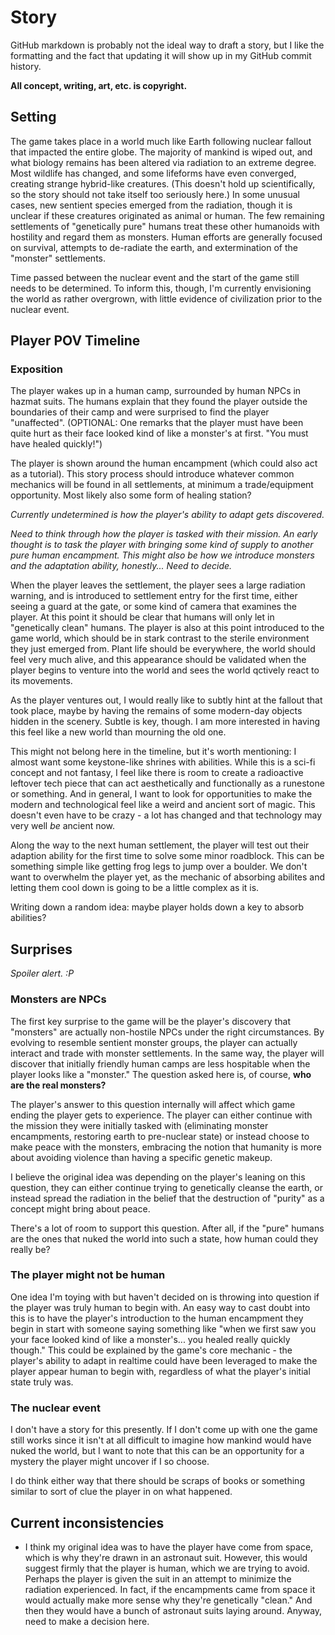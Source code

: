 # Story

GitHub markdown is probably not the ideal way to draft a story, but I like the formatting 
and the fact that updating it will show up in my GitHub commit history.

**All concept, writing, art, etc. is copyright.**

## Setting

The game takes place in a world much like Earth following nuclear fallout that impacted the
entire globe. The majority of mankind is wiped out, and what biology remains has been altered
via radiation to an extreme degree. Most wildlife has changed, and some lifeforms have even
converged, creating strange hybrid-like creatures. (This doesn't hold up scientifically, so 
the story should not take itself too seriously here.) In some unusual cases, new sentient
species emerged from the radiation, though it is unclear if these creatures originated as
animal or human. The few remaining settlements of "genetically pure" humans treat these other
humanoids with hostility and regard them as monsters. Human efforts are generally focused on 
survival, attempts to de-radiate the earth, and extermination of the "monster" settlements.

Time passed between the nuclear event and the start of the game still needs to be determined.
To inform this, though, I'm currently envisioning the world as rather overgrown, with little
evidence of civilization prior to the nuclear event.

## Player POV Timeline

### Exposition
The player wakes up in a human camp, surrounded by human NPCs in hazmat suits. The humans 
explain that they found the player outside the boundaries of their camp and were surprised
to find the player "unaffected". (OPTIONAL: One remarks that the player must have been quite
hurt as their face looked kind of like a monster's at first. "You must have healed quickly!")

The player is shown around the human encampment (which could also act as a tutorial). This
story process should introduce whatever common mechanics will be found in all settlements,
at minimum a trade/equipment opportunity. Most likely also some form of healing station?

*Currently undetermined is how the player's ability to adapt gets discovered.*

*Need to think through how the player is tasked with their mission. An early thought is to task
the player with bringing some kind of supply to another pure human encampment. This might also
be how we introduce monsters and the adaptation ability, honestly... Need to decide.*

When the player leaves the settlement, the player sees a large radiation warning, and is 
introduced to settlement entry for the first time, either seeing a guard at the gate, or
some kind of camera that examines the player. At this point it should be clear that humans
will only let in "genetically clean" humans. The player is also at this point introduced to
the game world, which should be in stark contrast to the sterile environment they just emerged
from. Plant life should be everywhere, the world should feel very much alive, and this 
appearance should be validated when the player begins to venture into the world and sees the
world qctively react to its movements.

As the player ventures out, I would really like to subtly hint at the fallout that took place,
maybe by having the remains of some modern-day objects hidden in the scenery. Subtle is key, 
though. I am more interested in having this feel like a new world than mourning the old one.

This might not belong here in the timeline, but it's worth mentioning: I almost want some
keystone-like shrines with abilities. While this is a sci-fi concept and not fantasy, I feel
like there is room to create a radioactive leftover tech piece that can act aesthetically and
functionally as a runestone or something. And in general, I want to look for opportunities to
make the modern and technological feel like a weird and ancient sort of magic. This doesn't 
even have to be crazy - a lot has changed and that technology may very well *be* ancient now.

Along the way to the next human settlement, the player will test out their adaption ability for
the first time to solve some minor roadblock. This can be something simple like getting frog
legs to jump over a boulder. We don't want to overwhelm the player yet, as the mechanic of 
absorbing abilites and letting them cool down is going to be a little complex as it is.

Writing down a random idea: maybe player holds down a key to absorb abilities?


## Surprises

*Spoiler alert. :P*

### Monsters are NPCs
The first key surprise to the game will be the player's discovery that "monsters" are actually
non-hostile NPCs under the right circumstances. By evolving to resemble sentient monster groups,
the player can actually interact and trade with monster settlements. In the same way, the player
will discover that initially friendly human camps are less hospitable when the player looks like
a "monster." The question asked here is, of course, **who are the real monsters?**

The player's answer to this question internally will affect which game ending the player gets to
experience. The player can either continue with the mission they were initially tasked with
(eliminating monster encampments, restoring earth to pre-nuclear state) or instead choose to make
peace with the monsters, embracing the notion that humanity is more about avoiding violence than
having a specific genetic makeup.

I believe the original idea was depending on the player's leaning on this question, they can
either continue trying to genetically cleanse the earth, or instead spread the radiation in the
belief that the destruction of "purity" as a concept might bring about peace.

There's a lot of room to support this question. After all, if the "pure" humans are the ones that
nuked the world into such a state, how human could they really be?

### The player might not be human
One idea I'm toying with but haven't decided on is throwing into question if the player was truly
human to begin with. An easy way to cast doubt into this is to have the player's introduction to
the human encampment they begin in start with someone saying something like "when we first saw you
your face looked kind of like a monster's... you healed really quickly though." This could be
explained by the game's core mechanic - the player's ability to adapt in realtime could have been
leveraged to make the player appear human to begin with, regardless of what the player's initial
state truly was.

### The nuclear event
I don't have a story for this presently. If I don't come up with one the game still works since 
it isn't at all difficult to imagine how mankind would have nuked the world, but I want to note 
that this can be an opportunity for a mystery the player might uncover if I so choose.

I do think either way that there should be scraps of books or something similar to sort of clue
the player in on what happened.

## Current inconsistencies

* I think my original idea was to have the player have come from space, which is why they're
drawn in an astronaut suit. However, this would suggest firmly that the player is human, which
we are trying to avoid. Perhaps the player is given the suit in an attempt to minimize the 
radiation experienced. In fact, if the encampments came from space it would actually make more
sense why they're genetically "clean." And then they would have a bunch of astronaut suits
laying around. Anyway, need to make a decision here.

